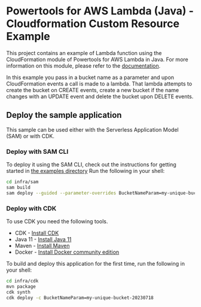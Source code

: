 #  Powertools for AWS Lambda (Java) - Cloudformation Custom Resource Example

This project contains an example of Lambda function using the CloudFormation module of Powertools for AWS Lambda in Java. For more information on this module, please refer to the [documentation](https://awslabs.github.io/aws-lambda-powertools-java/utilities/custom_resources/).

In this example you pass in a bucket name as a parameter and upon CloudFormation events a call is made to a lambda.  That lambda attempts to create the bucket on CREATE events, create a new bucket if the name changes with an UPDATE event and delete the bucket upon DELETE events.   

## Deploy the sample application

This sample can be used either with the Serverless Application Model (SAM) or with CDK.

### Deploy with SAM CLI
To deploy it using the SAM CLI, check out the instructions for getting started in [the examples directory](../README.md)
Run the following in your shell: 

```bash
cd infra/sam
sam build
sam deploy --guided --parameter-overrides BucketNameParam=my-unique-bucket-20230718
```

### Deploy with CDK
To use CDK you need the following tools.

* CDK - [Install CDK](https://docs.aws.amazon.com/cdk/v2/guide/getting_started.html)
* Java 11 - [Install Java 11](https://docs.aws.amazon.com/corretto/latest/corretto-11-ug/downloads-list.html)
* Maven - [Install Maven](https://maven.apache.org/install.html)
* Docker - [Install Docker community edition](https://hub.docker.com/search/?type=edition&offering=community)

To build and deploy this application for the first time, run the following in your shell:

```bash
cd infra/cdk
mvn package
cdk synth
cdk deploy -c BucketNameParam=my-unique-bucket-20230718
```
